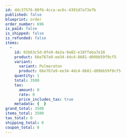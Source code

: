 ```yaml
---
id: ddc37576-80fb-4cca-ac6c-4391d7a73e7b
published: false
blueprint: order
order_number: 696
is_paid: false
is_shipped: false
is_refunded: false
items:
  -
    id: 02b63c5d-0fe9-4e2a-9a02-e18ffeba7e10
    product: 66e767a9-ee34-4dc4-8681-d09bb59f0cf5
    variant:
      variant: Polmaraton
      product: 66e767a9-ee34-4dc4-8681-d09bb59f0cf5
    quantity: 1
    total: 3500
    tax:
      amount: 0
      rate: 0
      price_includes_tax: true
    metadata: {  }
grand_total: 3500
items_total: 3500
tax_total: 0
shipping_total: 0
coupon_total: 0
---
```

